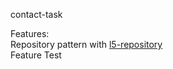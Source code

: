 contact-task

Features: <br/>
Repository pattern with [l5-repository](https://github.com/andersao/l5-repository) <br/>
Feature Test
